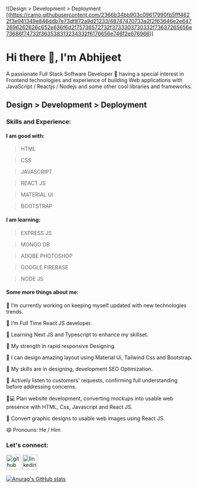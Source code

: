 ![Design > Development > Deployment [(https://camo.githubusercontent.com/2366b34bb903c09617990fb5fff4622f3e941349e846ddb7e73df872a9d21233/68747470733a2f2f63646e2e6472696262626c652e636f6d2f75736572732f3733303730332f73637265656e73686f74732f363538313234332f6176656e746f2e676966)]

# Hi there 👋, I'm Abhijeet

A passionate Full Stack Software Developer 🚀 having a special interest in Frontend technologies and experience of building Web applications with JavaScript / Reactjs / Nodejs and some other cool libraries and frameworks.

## Design > Development > Deployment

### Skills and Experience:

#### I am good with: 

> HTML

> CSS

> JAVASCRIPT

> REACT JS

> MATERIAL UI

> BOOTSTRAP

#### I am learning:

> EXPRESS JS

> MONGO DB

> ADOBE PHOTOSHOP

> GOOGLE FIREBASE

> NODE JS

#### Some more things about me:


🔭 I’m currently working on keeping myself updated with new technologies trends. 

🌱 I’m Full Time React JS developer.

🌱 Learning Next JS and Typescript to enhance my skillset.

💪 My strength in rapid responsive Designing.

🎨 I can design amazing layout using Material Ui, Tailwind Css and Bootstrap.

👯 My skills are in designing, development SEO Optimization.

📝 Actively listen to customers' requests, confirming full understanding before addressing concerns.

🧑💻 Plan website development, converting mockups into usable web presence with HTML, Css, Javascript and React JS.

🔨 Convert graphic designs to usable web images using React JS.

😄 Pronouns: He / Him 

### Let's connect:

[<img src='https://cdn.jsdelivr.net/npm/simple-icons@3.0.1/icons/github.svg' alt='github' height='40'>](https://github.com/codingtech390)  [<img src='https://cdn.jsdelivr.net/npm/simple-icons@3.0.1/icons/linkedin.svg' alt='linkedin' height='40'>](https://www.linkedin.com/in/https://www.linkedin.com/in/abhijeet390//)  

[![Anurag's GitHub stats](https://github-readme-stats.vercel.app/api?username=codingtech390)](https://github.com/anuraghazra/github-readme-stats)
 
